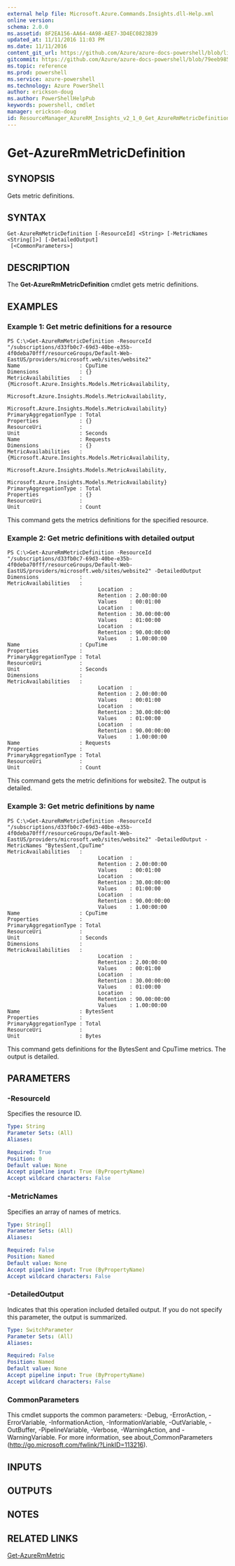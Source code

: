 ```yaml
---
external help file: Microsoft.Azure.Commands.Insights.dll-Help.xml
online version: 
schema: 2.0.0
ms.assetid: 8F2EA156-AA64-4A98-AEE7-3D4EC0823B39
updated_at: 11/11/2016 11:03 PM
ms.date: 11/11/2016
content_git_url: https://github.com/Azure/azure-docs-powershell/blob/live/azureps-cmdlets-docs/ResourceManager/AzureRM.Insights/v2.1.0/Get-AzureRmMetricDefinition.md
gitcommit: https://github.com/Azure/azure-docs-powershell/blob/79eeb985ea480979357fb4695832a0c3d29a48bf/azureps-cmdlets-docs/ResourceManager/AzureRM.Insights/v2.1.0/Get-AzureRmMetricDefinition.md
ms.topic: reference
ms.prod: powershell
ms.service: azure-powershell
ms.technology: Azure PowerShell
author: erickson-doug
ms.author: PowerShellHelpPub
keywords: powershell, cmdlet
manager: erickson-doug
id: ResourceManager_AzureRM_Insights_v2_1_0_Get_AzureRmMetricDefinition_md
---
```


# Get-AzureRmMetricDefinition

## SYNOPSIS
Gets metric definitions.

## SYNTAX

```
Get-AzureRmMetricDefinition [-ResourceId] <String> [-MetricNames <String[]>] [-DetailedOutput]
 [<CommonParameters>]
```

## DESCRIPTION
The **Get-AzureRmMetricDefinition** cmdlet gets metric definitions.

## EXAMPLES

### Example 1: Get metric definitions for a resource
```
PS C:\>Get-AzureRmMetricDefinition -ResourceId "/subscriptions/d33fb0c7-69d3-40be-e35b-4f0deba70fff/resourceGroups/Default-Web-EastUS/providers/microsoft.web/sites/website2"
Name                   : CpuTime
Dimensions             : {}
MetricAvailabilities   : {Microsoft.Azure.Insights.Models.MetricAvailability, 
                         Microsoft.Azure.Insights.Models.MetricAvailability, 
                         Microsoft.Azure.Insights.Models.MetricAvailability}
PrimaryAggregationType : Total
Properties             : {}
ResourceUri            : 
Unit                   : Seconds
Name                   : Requests
Dimensions             : {}
MetricAvailabilities   : {Microsoft.Azure.Insights.Models.MetricAvailability, 
                         Microsoft.Azure.Insights.Models.MetricAvailability, 
                         Microsoft.Azure.Insights.Models.MetricAvailability}
PrimaryAggregationType : Total
Properties             : {}
ResourceUri            : 
Unit                   : Count
```

This command gets the metrics definitions for the specified resource.

### Example 2: Get metric definitions with detailed output
```
PS C:\>Get-AzureRmMetricDefinition -ResourceId "/subscriptions/d33fb0c7-69d3-40be-e35b-4f0deba70fff/resourceGroups/Default-Web-EastUS/providers/microsoft.web/sites/website2" -DetailedOutput
Dimensions             : 
MetricAvailabilities   : 
                             Location  : 
                             Retention : 2.00:00:00
                             Values    : 00:01:00
                             Location  : 
                             Retention : 30.00:00:00
                             Values    : 01:00:00
                             Location  : 
                             Retention : 90.00:00:00
                             Values    : 1.00:00:00
Name                   : CpuTime
Properties             : 
PrimaryAggregationType : Total
ResourceUri            : 
Unit                   : Seconds
Dimensions             : 
MetricAvailabilities   : 
                             Location  : 
                             Retention : 2.00:00:00
                             Values    : 00:01:00
                             Location  : 
                             Retention : 30.00:00:00
                             Values    : 01:00:00
                             Location  : 
                             Retention : 90.00:00:00
                             Values    : 1.00:00:00
Name                   : Requests
Properties             : 
PrimaryAggregationType : Total
ResourceUri            : 
Unit                   : Count
```

This command gets the metric definitions for website2.
The output is detailed.

### Example 3: Get metric definitions by name
```
PS C:\>Get-AzureRmMetricDefinition -ResourceId "/subscriptions/d33fb0c7-69d3-40be-e35b-4f0deba70fff/resourceGroups/Default-Web-EastUS/providers/microsoft.web/sites/website2" -DetailedOutput -MetricNames "BytesSent,CpuTime"
MetricAvailabilities   : 
                             Location  : 
                             Retention : 2.00:00:00
                             Values    : 00:01:00
                             Location  : 
                             Retention : 30.00:00:00
                             Values    : 01:00:00
                             Location  : 
                             Retention : 90.00:00:00
                             Values    : 1.00:00:00
Name                   : CpuTime
Properties             : 
PrimaryAggregationType : Total
ResourceUri            : 
Unit                   : Seconds
Dimensions             : 
MetricAvailabilities   : 
                             Location  : 
                             Retention : 2.00:00:00
                             Values    : 00:01:00
                             Location  : 
                             Retention : 30.00:00:00
                             Values    : 01:00:00
                             Location  : 
                             Retention : 90.00:00:00
                             Values    : 1.00:00:00
Name                   : BytesSent
Properties             : 
PrimaryAggregationType : Total
ResourceUri            : 
Unit                   : Bytes
```

This command gets definitions for the BytesSent and CpuTime metrics.
The output is detailed.

## PARAMETERS

### -ResourceId
Specifies the resource ID.

```yaml
Type: String
Parameter Sets: (All)
Aliases: 

Required: True
Position: 0
Default value: None
Accept pipeline input: True (ByPropertyName)
Accept wildcard characters: False
```

### -MetricNames
Specifies an array of names of metrics.

```yaml
Type: String[]
Parameter Sets: (All)
Aliases: 

Required: False
Position: Named
Default value: None
Accept pipeline input: True (ByPropertyName)
Accept wildcard characters: False
```

### -DetailedOutput
Indicates that this operation included detailed output.
If you do not specify this parameter, the output is summarized.

```yaml
Type: SwitchParameter
Parameter Sets: (All)
Aliases: 

Required: False
Position: Named
Default value: None
Accept pipeline input: True (ByPropertyName)
Accept wildcard characters: False
```

### CommonParameters
This cmdlet supports the common parameters: -Debug, -ErrorAction, -ErrorVariable, -InformationAction, -InformationVariable, -OutVariable, -OutBuffer, -PipelineVariable, -Verbose, -WarningAction, and -WarningVariable. For more information, see about_CommonParameters (http://go.microsoft.com/fwlink/?LinkID=113216).

## INPUTS

## OUTPUTS

## NOTES

## RELATED LINKS

[Get-AzureRmMetric](xref:ResourceManager/AzureRM.Insights/v2.1.0/Get-AzureRmMetric.md)


